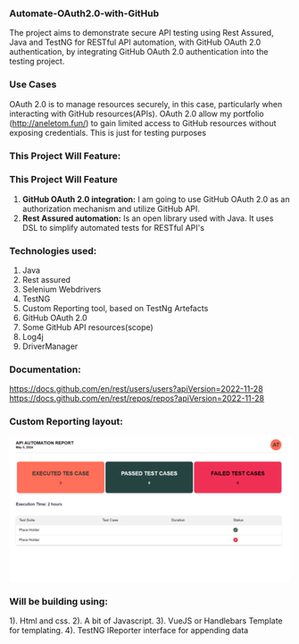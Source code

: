 ### Automate-OAuth2.0-with-GitHub
The project aims to demonstrate secure API testing using Rest Assured, Java and TestNG for RESTful API automation, with GitHub OAuth 2.0 authentication, by integrating GitHub OAuth 2.0 authentication into the testing project.

### Use Cases
OAuth 2.0 is to manage resources securely, in this case, particularly when interacting with GitHub resources(APIs). OAuth 2.0 allow my portfolio (http://aneletom.fun/) to gain limited access to GitHub resources without exposing credentials. This is just for testing purposes


### This Project Will Feature:

### This Project Will Feature
1. **GitHub OAuth 2.0 integration:** I am going to use GitHub OAuth 2.0 as an authorization mechanism and utilize GitHub API.
2. **Rest Assured automation:** Is an open library used with Java. It uses DSL to simplify automated tests for RESTful API's

### Technologies used:

1. Java
2. Rest assured
3. Selenium Webdrivers
4. TestNG
5. Custom Reporting tool, based on TestNg Artefacts
6. GitHub OAuth 2.0
7. Some GitHub API resources(scope)
8. Log4j
9. DriverManager

### Documentation:
https://docs.github.com/en/rest/users/users?apiVersion=2022-11-28
https://docs.github.com/en/rest/repos/repos?apiVersion=2022-11-28

### Custom Reporting layout:
![img.png](img.png)

### Will be building using:
1). Html and css.
2). A bit of Javascript.
3). VueJS or Handlebars Template for templating.
4). TestNG IReporter interface for appending data